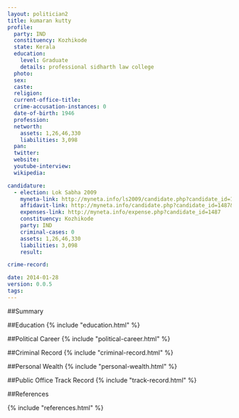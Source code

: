 ```yaml
---
layout: politician2
title: kumaran kutty
profile: 
  party: IND
  constituency: Kozhikode
  state: Kerala
  education: 
    level: Graduate
    details: professional sidharth law college
  photo: 
  sex: 
  caste: 
  religion: 
  current-office-title: 
  crime-accusation-instances: 0
  date-of-birth: 1946
  profession: 
  networth: 
    assets: 1,26,46,330
    liabilities: 3,098
  pan: 
  twitter: 
  website: 
  youtube-interview: 
  wikipedia: 

candidature: 
  - election: Lok Sabha 2009
    myneta-link: http://myneta.info/ls2009/candidate.php?candidate_id=1487
    affidavit-link: http://myneta.info/candidate.php?candidate_id=1487&scan=original
    expenses-link: http://myneta.info/expense.php?candidate_id=1487
    constituency: Kozhikode 
    party: IND
    criminal-cases: 0
    assets: 1,26,46,330
    liabilities: 3,098
    result:  

crime-record: 

date: 2014-01-28
version: 0.0.5
tags: 
---
```

##Summary


##Education
{% include "education.html" %}


##Political Career
{% include "political-career.html" %}


##Criminal Record
{% include "criminal-record.html" %}


##Personal Wealth
{% include "personal-wealth.html" %}


##Public Office Track Record
{% include "track-record.html" %}


##References


{% include "references.html" %}